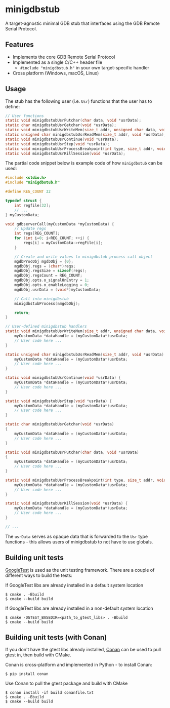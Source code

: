 # minigdbstub
A target-agnostic minimal GDB stub that interfaces using the GDB Remote Serial Protocol.

## Features
- Implements the core GDB Remote Serial Protocol
- Implemented as a single C/C++ header file 
    - `#include "minigdbstub.h"` in your own target-specific handler
- Cross platform (Windows, macOS, Linux)

## Usage
The stub has the following user (i.e. `Usr`) functions that the user has to define:
```c
// User functions
static void minigdbstubUsrPutchar(char data, void *usrData);
static char minigdbstubUsrGetchar(void *usrData);
static void minigdbstubUsrWriteMem(size_t addr, unsigned char data, void *usrData);
static unsigned char minigdbstubUsrReadMem(size_t addr, void *usrData);
static void minigdbstubUsrContinue(void *usrData);
static void minigdbstubUsrStep(void *usrData);
static void minigdbstubUsrProcessBreakpoint(int type, size_t addr, void *usrData);
static void minigdbstubUsrKillSession(void *usrData);
```
The partial code snippet below is example code of how `minigdbstub` can be used:
```c
#include <stdio.h>
#include "minigdbstub.h"

#define REG_COUNT 32

typedef struct {
    int regfile[32];
    // ...
} myCustomData;

void gdbserverCall(myCustomData *myCustomData) {
    // Update regs
    int regs[REG_COUNT];
    for (int i=0; i<REG_COUNT; ++i) {
        regs[i] = myCustomData->regFile[i];
    }

    // Create and write values to minigdbstub process call object
    mgdbProcObj mgdbObj = {0};
    mgdbObj.regs = (char*)regs;
    mgdbObj.regsSize = sizeof(regs);
    mgdbObj.regsCount = REG_COUNT;
    mgdbObj.opts.o_signalOnEntry = 1;
    mgdbObj.opts.o_enableLogging = 0;
    mgdbObj.usrData = (void*)myCustomData;

    // Call into minigdbstub
    minigdbstubProcess(&mgdbObj);

    return;
}

// User-defined minigdbstub handlers
static void minigdbstubUsrWriteMem(size_t addr, unsigned char data, void *usrData) {
    myCustomData *dataHandle = (myCustomData*)usrData;
    // User code here ...
}

static unsigned char minigdbstubUsrReadMem(size_t addr, void *usrData) {
    myCustomData *dataHandle = (myCustomData*)usrData;
    // User code here ...
}

static void minigdbstubUsrContinue(void *usrData) {
    myCustomData *dataHandle = (myCustomData*)usrData;
    // User code here ...
}

static void minigdbstubUsrStep(void *usrData) {
    myCustomData *dataHandle = (myCustomData*)usrData;
    // User code here ...
}

static char minigdbstubUsrGetchar(void *usrData)
{
    myCustomData *dataHandle = (myCustomData*)usrData;
    // User code here ...
}

static void minigdbstubUsrPutchar(char data, void *usrData)
{
    myCustomData *dataHandle = (myCustomData*)usrData;
    // User code here ...
}

static void minigdbstubUsrProcessBreakpoint(int type, size_t addr, void *usrData) {
    myCustomData *dataHandle = (myCustomData*)usrData;
    // User code here ...
}

static void minigdbstubUsrKillSession(void *usrData) {
    myCustomData *dataHandle = (myCustomData*)usrData;
    // User code here ...
}

// ...
```

The `usrData` serves as opaque data that is forwarded to the `Usr` type functions - this allows users of
minigdbstub to not have to use globals.

## Building unit tests
[GoogleTest](https://github.com/google/googletest) is used as the unit testing framework. There are
a couple of different ways to build the tests:

If GoogleTest libs are already installed in a default system location

    $ cmake . -Bbuild
    $ cmake --build build

If GoogleTest libs are already installed in a non-default system location

    $ cmake -DGTEST_BASEDIR=<path_to_gtest_libs> . -Bbuild
    $ cmake --build build

## Building unit tests (with Conan)
If you don't have the gtest libs already installed, [Conan](https://docs.conan.io/en/latest/installation.html) can be
used to pull gtest in, then build with CMake.

Conan is cross-platform and implemented in Python - to install Conan:

    $ pip install conan

Use Conan to pull the gtest package and build with CMake

    $ conan install -if build conanfile.txt
    $ cmake . -Bbuild
    $ cmake --build build
